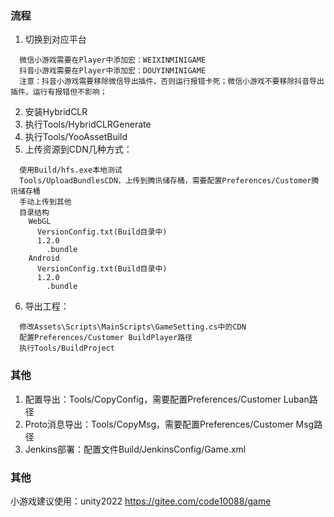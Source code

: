 ### 流程
1. 切换到对应平台
```
  微信小游戏需要在Player中添加宏：WEIXINMINIGAME
  抖音小游戏需要在Player中添加宏：DOUYINMINIGAME
  注意：抖音小游戏需要移除微信导出插件，否则运行报错卡死；微信小游戏不要移除抖音导出插件，运行有报错但不影响；
```
2. 安装HybridCLR
3. 执行Tools/HybridCLRGenerate
4. 执行Tools/YooAssetBuild
5. 上传资源到CDN几种方式：
```
  使用Build/hfs.exe本地测试
  Tools/UploadBundlesCDN，上传到腾讯储存桶，需要配置Preferences/Customer腾讯储存桶
  手动上传到其他
  目录结构
    WebGL
      VersionConfig.txt(Build目录中)
      1.2.0
        .bundle
    Android
      VersionConfig.txt(Build目录中)
      1.2.0
        .bundle
```
6. 导出工程：
```
  修改Assets\Scripts\MainScripts\GameSetting.cs中的CDN
  配置Preferences/Customer BuildPlayer路径
  执行Tools/BuildProject
 ```
### 其他
1. 配置导出：Tools/CopyConfig，需要配置Preferences/Customer Luban路径
2. Proto消息导出：Tools/CopyMsg，需要配置Preferences/Customer Msg路径
3. Jenkins部署：配置文件Build/JenkinsConfig/Game.xml

### 其他
小游戏建议使用：unity2022 https://gitee.com/code10088/game